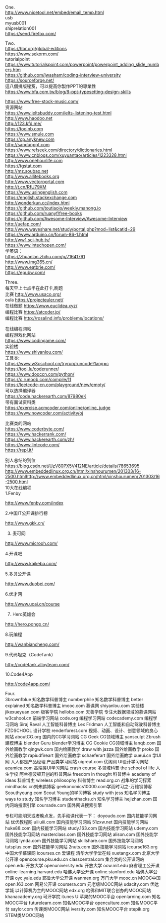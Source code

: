 One.  
http://www.nicetool.net/embed/email_temp.html   
usb      
myusb001   
shiprelation001   
https://send.firefox.com/   

Two.  
https://hbr.org/global-editions    
https://www.sekorm.com/   
tutorialpoint  
https://www.tutorialspoint.com/powerpoint/powerpoint_adding_slide_numbers.htm   
https://github.com/jwasham/coding-interview-university   
https://sourceforge.net/    
這八個排版秘笈，可以提高你製作PPT的專業性
https://www.bfa.com.tw/blog/8-ppt-typesetting-design-skills
   
https://www.free-stock-music.com/  
资源网站  
https://www.ieltsbuddy.com/ielts-listening-test.html  
http://www.haodoo.net  
http://123.kfd.me/  
https://toolnb.com  
https://www.smule.com  
https://cp.anyknew.com   
http://sandunppt.com    
https://www.refseek.com/directory/dictionaries.html   
https://www.cnblogs.com/xuyuantao/articles/1223328.html   
http://www.onehourlife.com   
https://tgstat.com   
http://mz.soubao.net   
http://www.allitebooks.org   
http://www.vectorportal.com   
http://t.cn/RfU79XM   
https://www.usingenglish.com  
https://english.stackexchange.com  
http://wonderkun.cc/index.html  
https://github.com/toutiaoio/weekly.manong.io  
https://github.com/ruanyf/free-books  
https://github.com/Awesome-Interview/Awesome-Interview  
http://uefap.com/  
http://www.waveshare.net/study/portal.php?mod=list&catid=29  
https://www.arduino.cn/forum-86-1.html  
http://ww1.sci-hub.tv/  
https://www.intechopen.com/  
学英语：   
https://zhuanlan.zhihu.com/p/71641761   
http://www.img365.cn/   
http://www.eatbrie.com/  
https://epubw.com/  

Three.  
每天早上七点半在此打卡,刷题   
比赛 http://www.usaco.org/   
oula https://projecteuler.net/   
在线做题 https://www.euclidea.xyz/   
编程比赛 https://atcoder.jp/   
编程比赛 http://rosalind.info/problems/locations/   

在线编程网站   
编程游戏化网站   
https://www.codingame.com/   
实验楼   
https://www.shiyanlou.com/   
工具类:   
https://www.w3cschool.cn/tryrun/runcode?lang=c   
https://tool.lu/coderunner/   
https://www.dooccn.com/python/   
https://c.runoob.com/compile/11   
https://leetcode-cn.com/playground/new/empty/   
可以选择编译器   
https://code.hackerearth.com/87980eK   
带有面试资料类   
https://exercise.acmcoder.com/online/online_judge   
https://www.nowcoder.com/activity/oj   

比赛类的网站   
https://www.coderbyte.com/   
https://www.hackerrank.com/   
https://www.hackerearth.com/zh/   
https://www.lintcode.com/    
https://repl.it/   

别人总结的到位   
https://blog.csdn.net/UzV80PX5V412NE/article/details/78653695
http://www.embeddedlinux.org.cn/html/xinshourumen/201303/16-2500.htmlhttp://www.embeddedlinux.org.cn/html/xinshourumen/201303/16-2500.html   
10大在线编程    
1.Fenby

http://www.fenby.com/index

2.中国IT公开课排行榜

http://www.gkk.cn/

3. 麦可网

http://www.microoh.com/

4.开课吧

http://www.kaikeba.com/

5.多贝公开课

http://www.duobei.com/

6.优才网

http://www.ucai.cn/course

7. Hero英雄会

http://hero.pongo.cn/

8.玩编程

http://wanbiancheng.com/

9.代码坦克（CodeTank）

http://codetank.alloyteam.com/

10.Code4App

http://code4app.com/


Four.   
3brown1blue 知名数学科普博主
numberphile 知名数学科普博主
better explained 知名数学科普博主
imooc.com 慕课网
shiyanlou.com 实验楼
jikexueyuan.com 极客学院
hellobo.com 天善学院 专注大数据领域的慕课网站
w3cshool.cn 前端学习网站
code.org 编程学习网站
codecademy.com 编程学习网站
Siraj Raval 人工智能科普博主
Lex Fridman 人工智能和自动驾驶科普博主
FZDSCHOOL 设计学校
renderforest.com 视频、动画、设计、创意领域的良心网站
aboutCG.org 国内的CG学习网站
CG Geek CG领域博主
yansculpt Zbrush建模博主
blender Guru blender学习博主
CG Cookie CG领域博主
lanqb.com 国外绘画教学
qingwk.com 国内绘画教学
draw with jazza 国外绘画教学
proko 国外绘画教学
rapiudfireart 国外绘画教学
schaeferart 国外绘画教学
xueui.cn 学UI网
人人都是产品经理 产品类学习网站
uigreat.com 优阁网 UI设计学习网站
acamica.com 高端类UI学习网站
crash course 多领域科普
the school of life 人生学校 阿兰德波顿开创的科普网站
freedom in thought 科普博主
academy of ideas 科普博主
wireless philosophy 科普博主
read.org.cn 战隼的学习探索
mindhacks.cn刘未鹏博客
geekonomics10000.com学而时习之-万维钢博客
Scouthyoung.com Scout Young的学习博客
study with jess 知名学习博主
ways to study 知名学习博主
studenthacks.ch 知名学习博主
hejizhan.com 国内网站搜索引擎
coursade.com 国外网课搜索引擎

专栏可能明天或者晚点发，先手动课代表一下：
doyoudo.com 国内技能学习网站
优优教程网 uiiiuiii.com 国内技能学习网站
51zxw.net 国内技能学习网站
huke88.com 国内技能学习网站
study.163.com 国内技能学习网站
udemy.com 国外技能学习网站
masterclass.com 国外技能学习网站
alison.com 国外技能学习网站
lynda.com 国外技能学习网站
skillshare.com 国外技能学习网站
tutsplus.com 国外技能学习网站
2nuts.com 国外技能学习网站
icourse163.org 中国大学慕课网
icourses.cn 爱课程
清华大学学堂在线 xuetangx.com
北京大学公开课 opencourse.pku.edu.cn
classcentral.com 集合类的公开课网站
open.edu 开放大学
openuniversity.edu 开放大学
ocw.mit.edu 麻省理工公开课
online-learning.harvard.edu 哈佛大学公开课
online.stanford.edu 哈佛大学公开课
oyc.yale.edu 耶鲁大学公开课
wanmen.org 万门大学
mooc.cn MOOC中国
open.163.com 网易公开课
coursera.com 元老级MOOC网站
udacity.com 优达学城 以计算机为主的MOOC网站
edx.org 哈佛和MIT联合创办的MOOC网站
khanacademy.org 可汗学院
itunes U 苹果的MOOC平台
openlarning.com 知名MOOC平台
futurelearn.com 知名MOOC平台
openculture.com 知名MOOC平台
saylor.com 传课类MOOC网站
iversity.com 知名MOOC平台
stepik.org STEM类MOOC网站
